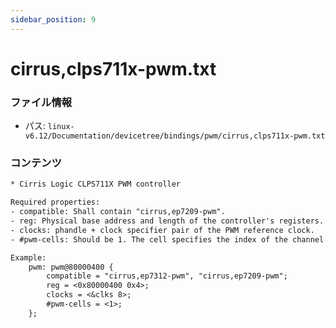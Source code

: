 ```yaml
---
sidebar_position: 9
---
```

# cirrus,clps711x-pwm.txt

### ファイル情報

- パス: `linux-v6.12/Documentation/devicetree/bindings/pwm/cirrus,clps711x-pwm.txt`

### コンテンツ

```txt
* Cirris Logic CLPS711X PWM controller

Required properties:
- compatible: Shall contain "cirrus,ep7209-pwm".
- reg: Physical base address and length of the controller's registers.
- clocks: phandle + clock specifier pair of the PWM reference clock.
- #pwm-cells: Should be 1. The cell specifies the index of the channel.

Example:
	pwm: pwm@80000400 {
		compatible = "cirrus,ep7312-pwm", "cirrus,ep7209-pwm";
		reg = <0x80000400 0x4>;
		clocks = <&clks 8>;
		#pwm-cells = <1>;
	};

```
